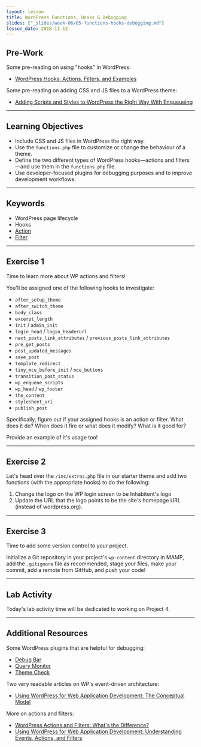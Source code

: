 ```yaml
---
layout: lesson
title: WordPress Functions, Hooks & Debugging
slides: ["_slides/week-06/05-functions-hooks-debugging.md"]
lesson_date: 2018-11-12
---
```


## Pre-Work

Some pre-reading on using "hooks" in WordPress:

- [WordPress Hooks: Actions, Filters, and Examples](http://blog.teamtreehouse.com/hooks-wordpress-actions-filters-examples)

Some pre-reading on adding CSS and JS files to a WordPress theme:

- [Adding Scripts and Styles to WordPress the Right Way With Enqueueing](http://premium.wpmudev.org/blog/adding-scripts-and-styles-wordpress-enqueueing/)

---

## Learning Objectives

- Include CSS and JS files in WordPress the right way.
- Use the `functions.php` file to customize or change the behaviour of a theme.
- Define the two different types of WordPress hooks&mdash;actions and filters&mdash;and use them in the `functions.php` file.
- Use developer-focused plugins for debugging purposes and to improve development workflows.

---

## Keywords

- WordPress page lifecycle
- Hooks
- [Action](http://codex.wordpress.org/Plugin_API/Action_Reference)
- [Filter](http://codex.wordpress.org/Plugin_API/Filter_Reference)

---

## Exercise 1

Time to learn more about WP actions and filters!

You'll be assigned one of the following hooks to investigate:

- `after_setup_theme`
- `after_switch_theme`
- `body_class`
- `excerpt_length`
- `init` / `admin_init`
- `login_head` / `login_headerurl`
- `next_posts_link_attributes` / `previous_posts_link_attributes`
- `pre_get_posts`
- `post_updated_messages`
- `save_post`
- `template_redirect`
- `tiny_mce_before_init` / `mce_buttons`
- `transition_post_status`
- `wp_enqueue_scripts`
- `wp_head` / `wp_footer`
- `the_content`
- `stylesheet_uri`
- `publish_post`

Specifically, figure out if your assigned hooks is an action or filter. What does it do? When does it fire or what does it modify? What is it good for?

Provide an example of it's usage too!

---

## Exercise 2

Let's head over the `/inc/extras.php` file in our starter theme and add two functions (with the appropriate hooks) to do the following:

1.  Change the logo on the WP login screen to be Inhabitent's logo
2.  Update the URL that the logo points to be the site's homepage URL (instead of wordpress.org).

---

## Exercise 3

Time to add some version control to your project.

Initialize a Git repository in your project's `wp-content` directory in MAMP, add the `.gitignore` file as recommended, stage your files, make your commit, add a remote from GitHub, and push your code!

---

## Lab Activity

Today's lab activity time will be dedicated to working on Project 4.

---

## Additional Resources

Some WordPress plugins that are helpful for debugging:

- [Debug Bar](https://wordpress.org/plugins/debug-bar/)
- [Query Monitor](https://wordpress.org/plugins/query-monitor/)
- [Theme Check](https://wordpress.org/plugins/theme-check/)

Two very readable articles on WP's event-driven architecture:

- [Using WordPress for Web Application Development: The Conceptual Model](https://code.tutsplus.com/articles/using-wordpress-for-web-application-development-the-conceptual-model--wp-34095)

More on actions and filters:

- [WordPress Actions and Filters: What's the Difference?](https://code.tutsplus.com/articles/wordpress-actions-and-filters-whats-the-difference--cms-25700)
- [Using WordPress for Web Application Development: Understanding Events, Actions, and Filters](https://code.tutsplus.com/tutorials/using-wordpress-for-web-application-development-understanding-events-actions-and-filters--wp-34113)
